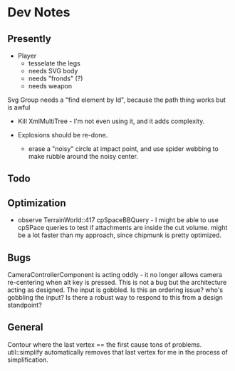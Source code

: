 # Dev Notes

## Presently

- Player
    - tesselate the legs
    - needs SVG body
    - needs "fronds" (?)
    - needs weapon
    
Svg Group needs a "find element by Id", because the path thing works but is awful

    

- Kill XmlMultiTree - I'm not even using it, and it adds complexity.

- Explosions should be re-done. 
    - erase a "noisy" circle at impact point, and use spider webbing to make rubble around the noisy center.

## Todo


## Optimization 
- observe TerrainWorld::417 cpSpaceBBQuery - I might be able to use cpSPace queries to test if attachments are inside the cut volume. might be a lot faster than my approach, since chipmunk is pretty optimized.

## Bugs

CameraControllerComponent is acting oddly - it no longer allows camera re-centering when alt key is pressed.
	This is not a bug but the architecture acting as designed. The input is gobbled.
	Is this an ordering issue? who's gobbling the input?
	Is there a robust way to respond to this from a design standpoint?

## General

Contour where the last vertex == the first cause tons of problems. util::simplify automatically removes that last vertex for me in the process of simplification.
